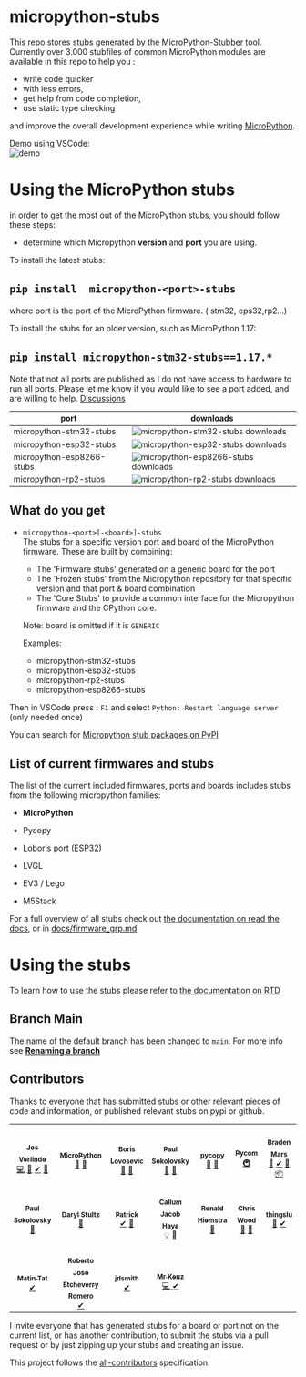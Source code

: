 # micropython-stubs
<img src="docs/img/colorstubs.jpg"
     alt="pencil stubs"
     width=0%
     height=20%
     style="float: right; margin-right: 10px;" />

This repo stores stubs generated by the [MicroPython-Stubber](https://github.com/Josverl/micropython-stubber#readme) tool.
Currently over 3.000 stubfiles of common MicroPython modules are available in this repo to help you : 
- write code quicker
- with less errors,
- get help from  code completion, 
- use static type checking 

and improve the overall development experience while writing [MicroPython](https://micropython.org/).


Demo using VSCode:  
![demo](docs/img/demo.gif)

# Using the MicroPython stubs

in order to get the most out of the MicroPython stubs, you should follow these steps:

- determine which Micropython **version** and **port**  you are using.


To install the latest stubs: 
## `pip install  micropython-<port>-stubs`   
where port is the port of the MicroPython firmware. ( stm32, eps32,rp2...) 

To install the stubs for an older version, such as MicroPython 1.17:   
## `pip install micropython-stm32-stubs==1.17.*` 

Note that not all ports are published as I do not have access to hardware to run all ports.
Please let me know if you would like to see a port added, and are willing to help. [Discussions]

|port  | downloads
|------|------
| micropython-stm32-stubs | ![micropython-stm32-stubs downloads](https://img.shields.io/pypi/dm/micropython-stm32-stubs.svg)
| micropython-esp32-stubs | ![micropython-esp32-stubs downloads](https://img.shields.io/pypi/dm/micropython-esp32-stubs.svg)
| micropython-esp8266-stubs | ![micropython-esp8266-stubs downloads](https://img.shields.io/pypi/dm/micropython-esp8266-stubs.svg)
| micropython-rp2-stubs | ![micropython-rp2-stubs downloads](https://img.shields.io/pypi/dm/micropython-rp2-stubs.svg)
## What do you get

 * `micropython-<port>[-<board>]-stubs`  
    The stubs for a specific version port and board of the MicroPython firmware.
    These are built by combining:
     * The 'Firmware stubs' generated on a generic board for the port 
     * The 'Frozen stubs' from the Micropython repository for that specific version and that port & board combination
     * The 'Core Stubs' to provide a common interface for the Micropython firmware and the CPython core.
    
    Note: board is omitted if it is `GENERIC`  

    Examples:
      - micropython-stm32-stubs
      - micropython-esp32-stubs
      - micropython-rp2-stubs
      - micropython-esp8266-stubs

Then in VSCode press : `F1` and select `Python: Restart language server`  
(only needed once)

You can search for [Micropython stub packages on PyPI][PYPI]

## List of current firmwares and stubs 
The list of the current included firmwares, ports and boards includes stubs from the following micropython families: 

 - **MicroPython**
 - Pycopy 
 - Loboris port (ESP32)

 - LVGL
 - EV3 / Lego
 - M5Stack

For a full overview of all stubs check out [the documentation on read the docs](https://micropython-stubs.readthedocs.io/en/latest/firmware_grp.html), or in  [docs/firmware_grp.md](docs/firmware_grp.md)

# Using the stubs 

To learn how to use the stubs please refer to [the documentation on RTD](https://micropython-stubs.readthedocs.io/en/latest/20_using.html)

## Branch Main
The name of the default branch has been changed to `main`.
For more info see [**Renaming a branch**](https://docs.github.com/en/repositories/configuring-branches-and-merges-in-your-repository/managing-branches-in-your-repository/renaming-a-branch#updating-a-local-clone-after-a-branch-name-changes)

## Contributors
Thanks to everyone that has submitted stubs or other relevant pieces of code and information, or published relevant stubs on pypi or github.

<!-- ALL-CONTRIBUTORS-LIST:START - Do not remove or modify this section -->
<!-- prettier-ignore-start -->
<!-- markdownlint-disable -->
<table>
  <tr>
    <td align="center"><a href="https://github.com/Josverl"><img src="https://avatars2.githubusercontent.com/u/981654?v=4?s=100" width="100px;" alt=""/><br /><sub><b>Jos Verlinde</b></sub></a><br /><a href="https://github.com/Josverl/micropython-stubs/commits?author=josverl" title="Code">💻</a> <a href="#stubs-josverl" title="MicroPython stubs">📝</a> <a href="#test-josverl" title="Test">✔</a> <a href="#tool-josverl" title="Tools">🔧</a></td>
    <td align="center"><a href="https://micropython.org/"><img src="https://avatars1.githubusercontent.com/u/6298560?v=4?s=100" width="100px;" alt=""/><br /><sub><b>MicroPython</b></sub></a><br /><a href="#data-micropython" title="Data">🔣</a> <a href="#stubs-micropython" title="MicroPython stubs">📝</a></td>
    <td align="center"><a href="https://github.com/loboris"><img src="https://avatars3.githubusercontent.com/u/6280349?v=4?s=100" width="100px;" alt=""/><br /><sub><b>Boris Lovosevic</b></sub></a><br /><a href="#data-loboris" title="Data">🔣</a> <a href="#stubs-loboris" title="MicroPython stubs">📝</a></td>
    <td align="center"><a href="https://github.com/pfalcon"><img src="https://avatars3.githubusercontent.com/u/500451?v=4?s=100" width="100px;" alt=""/><br /><sub><b>Paul Sokolovsky</b></sub></a><br /><a href="#data-pfalcon" title="Data">🔣</a> <a href="#stubs-pfalcon" title="MicroPython stubs">📝</a></td>
    <td align="center"><a href="https://github.com/pycopy"><img src="https://avatars0.githubusercontent.com/u/67273174?v=4?s=100" width="100px;" alt=""/><br /><sub><b>pycopy</b></sub></a><br /><a href="#data-pycopy" title="Data">🔣</a> <a href="#stubs-pycopy" title="MicroPython stubs">📝</a></td>
    <td align="center"><a href="https://github.com/pycom"><img src="https://avatars2.githubusercontent.com/u/16415153?v=4?s=100" width="100px;" alt=""/><br /><sub><b>Pycom</b></sub></a><br /><a href="#infra-pycom" title="Infrastructure (Hosting, Build-Tools, etc)">🚇</a></td>
    <td align="center"><a href="https://github.com/BradenM"><img src="https://avatars1.githubusercontent.com/u/5913808?v=4?s=100" width="100px;" alt=""/><br /><sub><b>Braden Mars</b></sub></a><br /><a href="#stubs-BradenM" title="MicroPython stubs">📝</a> <a href="#test-BradenM" title="Test">✔</a> <a href="#tool-BradenM" title="Tools">🔧</a> <a href="#platform-BradenM" title="Packaging/porting to new platform">📦</a></td>
  </tr>
  <tr>
    <td align="center"><a href="https://github.com/pfalcon"><img src="https://avatars3.githubusercontent.com/u/500451?v=4?s=100" width="100px;" alt=""/><br /><sub><b>Paul Sokolovsky</b></sub></a><br /><a href="#stubs-pfalcon" title="MicroPython stubs">📝</a></td>
    <td align="center"><a href="https://github.com/dastultz"><img src="https://avatars3.githubusercontent.com/u/4334042?v=4?s=100" width="100px;" alt=""/><br /><sub><b>Daryl Stultz</b></sub></a><br /><a href="#stubs-dastultz" title="MicroPython stubs">📝</a></td>
    <td align="center"><a href="http://patrickwalters.us/"><img src="https://avatars0.githubusercontent.com/u/4002194?v=4?s=100" width="100px;" alt=""/><br /><sub><b>Patrick</b></sub></a><br /><a href="#test-askpatrickw" title="Test">✔</a> <a href="#stubs-askpatrickw" title="MicroPython stubs">📝</a></td>
    <td align="center"><a href="http://comingsoon.tm/"><img src="https://avatars0.githubusercontent.com/u/13251689?v=4?s=100" width="100px;" alt=""/><br /><sub><b>Callum Jacob Hays</b></sub></a><br /><a href="#example-CallumJHays" title="Examples">💡</a> <a href="#research-CallumJHays" title="Research">🔬</a></td>
    <td align="center"><a href="https://github.com/RonaldHiemstra"><img src="https://avatars.githubusercontent.com/u/17012831?v=4?s=100" width="100px;" alt=""/><br /><sub><b>Ronald Hiemstra</b></sub></a><br /><a href="https://github.com/Josverl/micropython-stubs/commits?author=ronaldHiemstra" title="Documentation">📖</a></td>
    <td align="center"><a href="https://github.com/cpwood"><img src="https://avatars.githubusercontent.com/u/13966104?v=4?s=100" width="100px;" alt=""/><br /><sub><b>Chris Wood</b></sub></a><br /><a href="#stubs-cpwood" title="MicroPython stubs">📝</a> <a href="#tool-cpwood" title="Tools">🔧</a></td>
    <td align="center"><a href="https://github.com/thingslu"><img src="https://avatars.githubusercontent.com/u/34967785?v=4?s=100" width="100px;" alt=""/><br /><sub><b>thingslu</b></sub></a><br /><a href="#stubs-thingslu" title="MicroPython stubs">📝</a> <a href="#test-thingslu" title="Test">✔</a></td>
  </tr>
  <tr>
    <td align="center"><a href="https://github.com/WerdoxDev"><img src="https://avatars.githubusercontent.com/u/32638453?v=4?s=100" width="100px;" alt=""/><br /><sub><b>Matin Tat</b></sub></a><br /><a href="#test-WerdoxDev" title="Test">✔</a></td>
    <td align="center"><a href="https://github.com/robertoetcheverryr"><img src="https://avatars.githubusercontent.com/u/63941860?v=4?s=100" width="100px;" alt=""/><br /><sub><b>Roberto Jose Etcheverry Romero</b></sub></a><br /><a href="#test-robertoetcheverryr" title="Test">✔</a></td>
    <td align="center"><a href="https://github.com/jdsmith"><img src="https://avatars.githubusercontent.com/u/1379246?v=4?s=100" width="100px;" alt=""/><br /><sub><b>jdsmith</b></sub></a><br /><a href="#test-jdsmith" title="Test">✔</a></td>
    <td align="center"><a href="https://github.com/mrkeuz"><img src="https://avatars.githubusercontent.com/u/6247921?v=4?s=100" width="100px;" alt=""/><br /><sub><b>Mr Keuz</b></sub></a><br /><a href="#test-mrkeuz" title="Code, Test">💻 ✔</a></td>
  </tr>
</table>

<!-- markdownlint-restore -->
<!-- prettier-ignore-end -->

<!-- ALL-CONTRIBUTORS-LIST:END -->

I invite everyone that has generated stubs for a board or port not on the current list, or has another contribution, to submit the stubs via a pull request or by just zipping up your stubs and creating an issue. 

This project follows the [all-contributors](https://github.com/all-contributors/all-contributors) specification. 


[samples]: https://github.com/josverl/micropython-stubs/tree/main/docs/samples
[Discussions]: https://github.com/Josverl/micropython-stubs/discussions/categories/ideas
[PYPI]: https://pypi.org/search/?q=-stubs&o=&c=Programming+Language+%3A%3A+Python+%3A%3A+Implementation+%3A%3A+MicroPython
